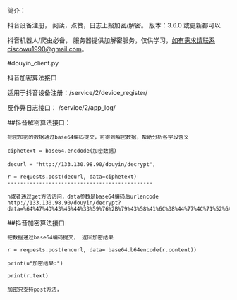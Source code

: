 简介：

抖音设备注册， 阅读，点赞，日志上报加密/解密。
版本：3.6.0 或更新都可以

抖音机器人/爬虫必备， 服务器提供加解密服务，仅供学习，如有需求请联系ciscowu1990@gmail.com。



#douyin_client.py

  抖音加密算法接口
  
  适用于抖音设备注册：/service/2/device_register/
  
  反作弊日志接口： /service/2/app_log/
  
##抖音解密算法接口：

    把密加密的数据通过base64编码提交，可得到解密数据，帮助分析各字段含义
    
    ciphetext = base64.encdode(加密数据)
    
    decurl = "http://133.130.98.90/douyin/decrypt"，
    
    r = requests.post(decurl, data=ciphetext)
    ----------------------------------------------
    
    h或者通过get方法访问，data参数是base64编码后urlencode
    http://133.130.98.90/douyin/decrypt?data=%64%47%4D%43%45%44%33%59%76%2B%79%43%58%41%6C%38%44%77%4C%71%52%6A%74%34%6A%31%41%48%73%41%37%4F%6C%42%56%77%69%43%2B%74%7A%49%34%6F%32%36%39%63%73%79%6A%34%6B%77%38%6E%74%31%35%58%4F%6A%36%4F%34%75%39%61%42%45%38%77%52%70%64%76%6E%59%65%33%42%55%33%71%4E%33%6F%2B%41%31%32%38%53%74%65%41%74%30%70%37%76%61%4C%4C%63%6F%58%6A%31%4E%63%54%63%6B%30%45%32%63%74%5A%59%2F%39%42%43%69%77%79%5A%74%30%55%78%33%42%77%4D%52%6B%54%72%30%55%55%6F%64%6D%52%64%64%6C%77%6F%49%2B%6F%67%73%32%6C%71%6E%69%71%6F%63%59%6A%43%62%6B%53%55%70%36%6F%51%56%57%41%67%69%46%4C%36%79%2B%2B%68%50%33%51%65%53%33%4D%54%58%5A%63%4F%79%6F%48%4A%33%36%4D%54%73%32%50%48%5A%46%6E%32%41%44%72%4A%56%46%46%6C%68%4A%35%71%6A%4C%52%57%59%32%75%49%63%65%54%72%6B%47%33%4D%6C%30%4E%35%42%4D%6E%45%48%45%41%4B%75%50%66%69%2F%48%6B%4D%68%6A%37%54%65%56%32%52%36%78%44%67%56%51%51%73%45%53%48%4D%6E%50%4A%5A%79%6B%49%64%6C%2F%56%6B%6F%53%51%37%63%62%66%47%4D%4B%56%63%67%67%31%77%39%45%76%55%2B%4A%4A%58%53%59%54%34%6E%57%42%6E%72%4A%79%31%45%59%59%2F%32%34%75%38%61%44%46%4B%76%4E%73%7A%30%6D%65%75%72%48%2B%58%37%46%52%70%38%32%37%49%62%56%66%72%77%71%33%48%6C%47%56%6D%6B%68%62%44%42%48%54%34%6B%4D%76%5A%77%5A%73%66%31%49%6A%73%73%4B%76%69%37%68%62%46%32%51%70%39%42%4C%6E%35%48%74%50%48%4D%41%32%75%64%2F%38%39%2F%6E%4C%46%50%6D%58%71%67%54%70%48%5A%34%35%54%75%31%55%4E%75%57%30%72%58%45%54%39%2B%51%38%4A%62%34%6C%42%6B%49%75%2B%44%75%6E%44%74%67%65%39%38%41%33%62%70%36%74%33%53%6F%5A%63%50%53%62%75%39%4B%47%56%44%69%54%44%69%72%57%59%4C%76%39%68%76%4C%6F%66%42%69%42%48%4E%50%42%42%52%31%6D%42%42%58%50%41%4A%45%76%61%59%65%59%59%39%74%67%76%55%4A%48%47%61%45%50%45%66%42%49%45%72%64%31%34%67%33%49%33%79%4C%54%53%43%76%56%77%4A%50%33%6F%65%79%4B%75%4D%4A%54%6D%41%36%4F%73%37%74%2F%79%72%4E%78%55%6B%31%64%38%6E%6B%4E%30%7A%4C%6F%45%56%4D%41%74%66%45%56%74%79%54%66%30%6A%33%61%50%55%72%77%72%50%4C%48%6A%6A%65%66%7A%76%49%57%2B%67%2F%73%4B%55%47%67%44%71%4D%6F%47%33%41%7A%69%49%6E%78%4B%35%43%77%78%75%49%38%77%6F%78%71%47%49%70%58%70%59%35%34%43%41%63%70%77%71%35%67%47%37%71%71%7A%35%32%72%73%77%6C%7A%74%72%48%6A%2F%45%32%41%59%39%4E%51%51%34%31%33%52%49%2F%6A%37%77%55%7A%72%2F%5A%72%6F%42%6E%33%77%49%45%31%6B%69%4D%61%30%58%66%33%32%56%6E%63%39%35%47%53%71%58%58%6D%31%61%33%49%46%68%55%63%71%37%41%67%72%6C%58%75%2F%62%4C%53%71%78%65%58%52%62%63%53%79%51%78%76%67%68%35%39%79%2F%64%30%31%44%75%5A%55%46%41%2B%7A%2B%77%57%4F%72%37%37%56%54%34%38%6A%6E%2F%30%32%51%41%6C%42%4B%56%65%43%4A%78%69%4C%6B%6C%74%6E%4E%31%4B%68%74%62%63%53%6B%52%62%77%32%2F%76%71%74%4B%6D%65%61%39%4C%4F%56%67%77%2B%42%68%4E%56%75%54%38%49%42%4A%39%6F%47%49%36%38%44%41%71%33%42%4F%37%34%58%6A%65%74%32%65%71%31%4E%50%7A%44%73%46%65%37%30%55%44%69%50%4F%32%59%68%39%43%6F%35%78%51%78%38%65%64%55%47%6F%70%2F%6F%55%56%32%39%42%4E%2B%70%5A%67%4F%54%67%59%57%36%45%69%71%61%43%55%76%63%6F%70%73%51%77%64%49%45%35%6B%78%71%51%34%58%41%39%6B%65%31%32%33%59%6D%4A%4F%34%43%30%65%48%4C%54%33%4F%73%4F%39%78%5A%77%3D
    
##抖音加密算法接口

    把数据通过base64编码提交， 返回加密结果
    
    r = requests.post(encurl, data= base64.b64encode(r.content))
    
    print(u"加密结果:")
    
    print(r.text)

    加密只支持post方法，
